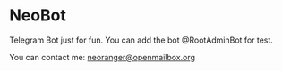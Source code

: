 NeoBot
=========

Telegram Bot just for fun. You can add the bot @RootAdminBot for test.

You can contact me: neoranger@openmailbox.org
